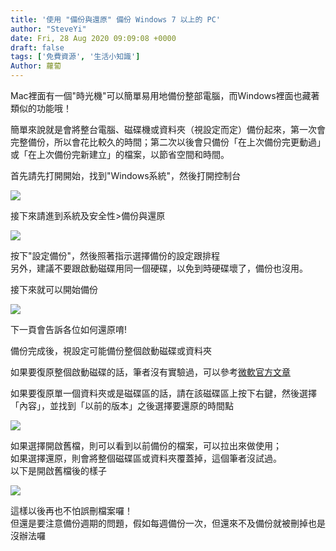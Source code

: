 ```yaml
---
title: '使用 "備份與還原" 備份 Windows 7 以上的 PC'
author: "SteveYi"
date: Fri, 28 Aug 2020 09:09:08 +0000
draft: false
tags: ['免費資源', '生活小知識']
Author: 蘿蔔
---
```


Mac裡面有一個"時光機"可以簡單易用地備份整部電腦，而Windows裡面也藏著類似的功能哦！  
  
簡單來說就是會將整台電腦、磁碟機或資料夾（視設定而定）備份起來，第一次會完整備份，所以會花比較久的時間；第二次以後會只備份「在上次備份完更動過」或「在上次備份完新建立」的檔案，以節省空間和時間。

首先請先打開開始，找到"Windows系統"，然後打開控制台

![](https://static-a1.steveyi.net/media/blog/2020082808195051.png)

接下來請進到系統及安全性>備份與還原

![](https://static-a1.steveyi.net/media/blog/2020082808211660.png)

按下"設定備份"，然後照著指示選擇備份的設定跟排程  
另外，建議不要跟啟動磁碟用同一個硬碟，以免到時硬碟壞了，備份也沒用。

接下來就可以開始備份

![](https://static-a1.steveyi.net/media/blog/2020082808264658-scaled.jpg)

下一頁會告訴各位如何還原唷!  

備份完成後，視設定可能備份整個啟動磁碟或資料夾

如果要復原整個啟動磁碟的話，筆者沒有實驗過，可以參考[微軟官方文章](https://support.microsoft.com/zh-tw/help/2138292 "https://support.microsoft.com/zh-tw/help/2138292")

如果要復原單一個資料夾或是磁碟區的話，請在該磁碟區上按下右鍵，然後選擇「內容」，並找到「以前的版本」之後選擇要還原的時間點

![](https://static-a1.steveyi.net/media/blog/2020082808590870-scaled.jpg)

如果選擇開啟舊檔，則可以看到以前備份的檔案，可以拉出來做使用；  
如果選擇還原，則會將整個磁碟區或資料夾覆蓋掉，這個筆者沒試過。  
以下是開啟舊檔後的樣子

![](https://static-a1.steveyi.net/media/blog/2020082809060089-scaled.jpg)

這樣以後再也不怕誤刪檔案囉！  
但還是要注意備份週期的問題，假如每週備份一次，但還來不及備份就被刪掉也是沒辦法囉
